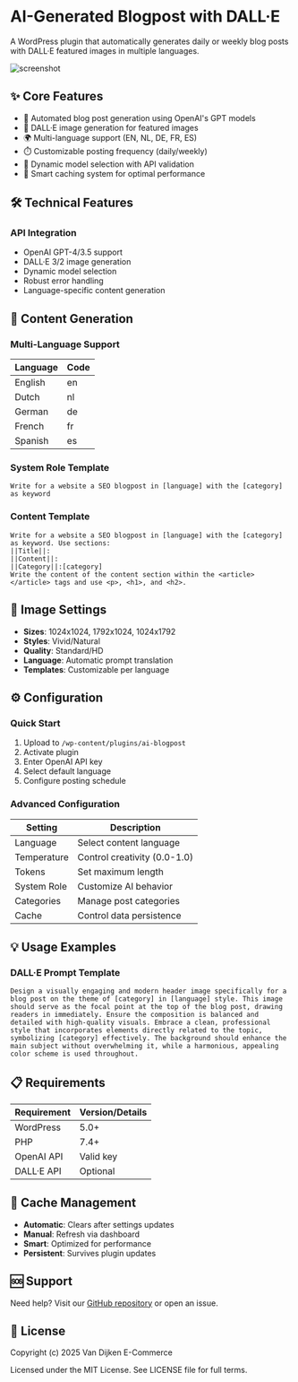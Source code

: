 # AI-Generated Blogpost with DALL·E

A WordPress plugin that automatically generates daily or weekly blog posts with DALL·E featured images in multiple languages.

![screenshot](https://github.com/user-attachments/assets/57d70583-90e7-4dea-98bf-2bbecc7684b4)


## ✨ Core Features

- 🤖 Automated blog post generation using OpenAI's GPT models
- 🎨 DALL·E image generation for featured images
- 🌍 Multi-language support (EN, NL, DE, FR, ES)
- ⏱️ Customizable posting frequency (daily/weekly)
- 🎯 Dynamic model selection with API validation
- 💾 Smart caching system for optimal performance

## 🛠️ Technical Features

### API Integration
- OpenAI GPT-4/3.5 support
- DALL·E 3/2 image generation
- Dynamic model selection
- Robust error handling
- Language-specific content generation

## 📝 Content Generation

### Multi-Language Support
| Language | Code |
|----------|------|
| English  | en   |
| Dutch    | nl   |
| German   | de   |
| French   | fr   |
| Spanish  | es   |

### System Role Template
```text
Write for a website a SEO blogpost in [language] with the [category] as keyword
```

### Content Template
```text
Write for a website a SEO blogpost in [language] with the [category] as keyword. Use sections:
||Title||:
||Content||:
||Category||:[category]
Write the content of the content section within the <article></article> tags and use <p>, <h1>, and <h2>.
```

## 🎨 Image Settings
- **Sizes**: 1024x1024, 1792x1024, 1024x1792
- **Styles**: Vivid/Natural
- **Quality**: Standard/HD
- **Language**: Automatic prompt translation
- **Templates**: Customizable per language

## ⚙️ Configuration

### Quick Start
1. Upload to `/wp-content/plugins/ai-blogpost`
2. Activate plugin
3. Enter OpenAI API key
4. Select default language
5. Configure posting schedule

### Advanced Configuration
| Setting | Description |
|---------|-------------|
| Language | Select content language |
| Temperature | Control creativity (0.0-1.0) |
| Tokens | Set maximum length |
| System Role | Customize AI behavior |
| Categories | Manage post categories |
| Cache | Control data persistence |

## 💡 Usage Examples

### DALL·E Prompt Template
```text
Design a visually engaging and modern header image specifically for a blog post on the theme of [category] in [language] style. This image should serve as the focal point at the top of the blog post, drawing readers in immediately. Ensure the composition is balanced and detailed with high-quality visuals. Embrace a clean, professional style that incorporates elements directly related to the topic, symbolizing [category] effectively. The background should enhance the main subject without overwhelming it, while a harmonious, appealing color scheme is used throughout.
```

## 📋 Requirements

| Requirement | Version/Details |
|-------------|----------------|
| WordPress | 5.0+ |
| PHP | 7.4+ |
| OpenAI API | Valid key |
| DALL·E API | Optional |

## 🔄 Cache Management

- **Automatic**: Clears after settings updates
- **Manual**: Refresh via dashboard
- **Smart**: Optimized for performance
- **Persistent**: Survives plugin updates

## 🆘 Support

Need help? Visit our [GitHub repository](https://github.com/vdecommerce/AI-Blogpost) or open an issue.

## 📄 License

Copyright (c) 2025 Van Dijken E-Commerce

Licensed under the MIT License. See LICENSE file for full terms.
